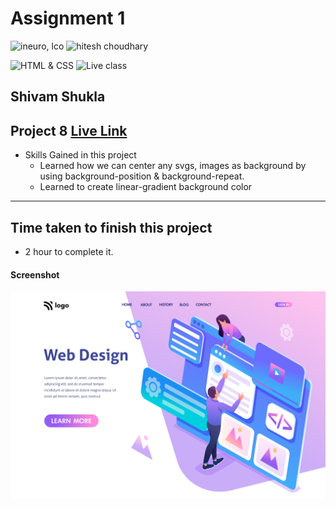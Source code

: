 # Assignment 1

![ineuro, lco](https://img.shields.io/badge/iNeuron-LCO-green)
![hitesh choudhary](https://img.shields.io/badge/Hitesh--Choudhary-Full--stack--JS--bootcamp-red)

![HTML & CSS](https://img.shields.io/badge/HTML-CSS-orange)
![Live class](https://img.shields.io/badge/LIVE--CLASS-PROJECT--8-lightgrey)

## Shivam Shukla

## Project 8 [Live Link](#)

-   Skills Gained in this project
    -   Learned how we can center any svgs, images as background by using background-position & background-repeat.
    -  Learned to create linear-gradient background color


---

## Time taken to finish this project

-  2 hour to complete it.

#### Screenshot

![Desktop](8.png)
